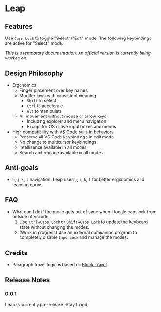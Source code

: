 # Leap

## Features

Use `Caps Lock` to toggle "Select"/"Edit" mode. The following keybindings are active for "Select" mode.

_This is a temporary documentation. An official version is currently being worked on._

## Design Philosophy

- Ergonomics
  - Finger placement over key names
  - Modifer keys with consistent meaning
    - `Shift` to select
    - `Ctrl` to accelerate
    - `Alt` to manipulate
  - All movement without mouse or arrow keys
    - Including explorer and menu navigation
    - Except for OS native input boxes and menus
- High compatibility with VS Code built-in behaviors
  - Preserve all VS Code keybindings in edit mode
  - No change to multicursor keybindings
  - Intellisence available in all modes
  - Search and replace available in all modes

## Anti-goals

- `h`, `j`, `k`, `l` navigation. Leap uses `j`, `i`, `k`, `l` for better ergonomics and learning curve.

## FAQ

- What can I do if the mode gets out of sync when I toggle capslock from outside of vscode
  1. Use `Ctrl`+`Caps Lock` or `Shift`+`Caps Lock` to update the keyboard state without changing the modes.
  2. (Work in progress) Use an external companion program to completely disable `Caps Lock` and manage the modes.

## Credits

- Paragraph travel logic is based on [Block Travel](https://github.com/sashaweiss/vscode_block_travel)

## Release Notes

### 0.0.1

Leap is currently pre-release. Stay tuned.
